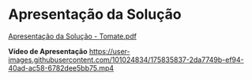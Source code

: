 # Apresentação da Solução

[Apresentação da Solução - Tomate.pdf](https://github.com/ICEI-PUC-Minas-PMV-ADS/pmv-ads-2022-1-e1-proj-web-t2-tomate/files/8987599/Apresentacao.da.Solucao.-.Tomate.pdf)

**Vídeo de Apresentação**
https://user-images.githubusercontent.com/101024834/175835837-2da7749b-ef94-40ad-ac58-6782dee5bb75.mp4

